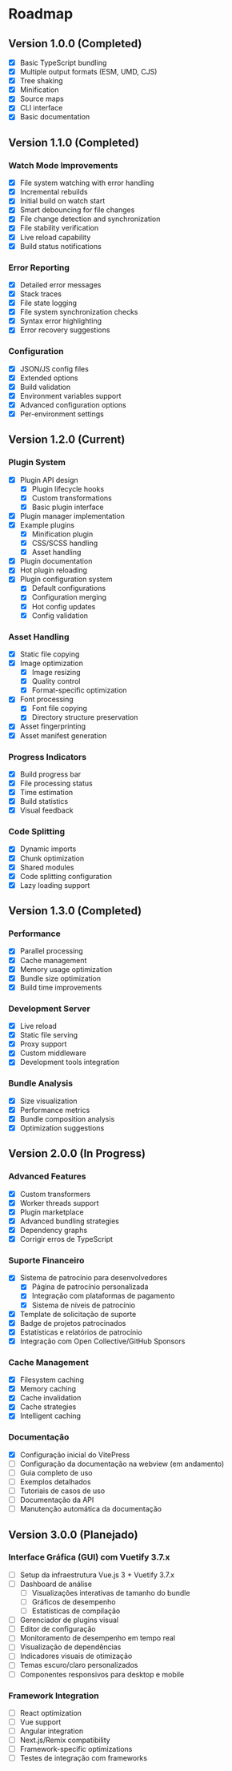 # Roadmap

## Version 1.0.0 (Completed)
- [x] Basic TypeScript bundling
- [x] Multiple output formats (ESM, UMD, CJS)
- [x] Tree shaking
- [x] Minification
- [x] Source maps
- [x] CLI interface
- [x] Basic documentation

## Version 1.1.0 (Completed)
### Watch Mode Improvements
- [x] File system watching with error handling
- [x] Incremental rebuilds
- [x] Initial build on watch start
- [x] Smart debouncing for file changes
- [x] File change detection and synchronization
- [x] File stability verification
- [x] Live reload capability
- [x] Build status notifications

### Error Reporting
- [x] Detailed error messages
- [x] Stack traces
- [x] File state logging
- [x] File system synchronization checks
- [x] Syntax error highlighting
- [x] Error recovery suggestions

### Configuration
- [x] JSON/JS config files
- [x] Extended options
- [x] Build validation
- [x] Environment variables support
- [x] Advanced configuration options
- [x] Per-environment settings

## Version 1.2.0 (Current)
### Plugin System
- [x] Plugin API design
  - [x] Plugin lifecycle hooks
  - [x] Custom transformations
  - [x] Basic plugin interface
- [x] Plugin manager implementation
- [x] Example plugins
  - [x] Minification plugin
  - [x] CSS/SCSS handling
  - [x] Asset handling
- [x] Plugin documentation
- [x] Hot plugin reloading
- [x] Plugin configuration system
  - [x] Default configurations
  - [x] Configuration merging
  - [x] Hot config updates
  - [x] Config validation

### Asset Handling
- [x] Static file copying
- [x] Image optimization
  - [x] Image resizing
  - [x] Quality control
  - [x] Format-specific optimization
- [x] Font processing
  - [x] Font file copying
  - [x] Directory structure preservation
- [x] Asset fingerprinting
- [x] Asset manifest generation

### Progress Indicators
- [x] Build progress bar
- [x] File processing status
- [x] Time estimation
- [x] Build statistics
- [x] Visual feedback

### Code Splitting
- [x] Dynamic imports
- [x] Chunk optimization
- [x] Shared modules
- [x] Code splitting configuration
- [x] Lazy loading support

## Version 1.3.0 (Completed)
### Performance
- [x] Parallel processing
- [x] Cache management
- [x] Memory usage optimization
- [x] Bundle size optimization
- [x] Build time improvements

### Development Server
- [x] Live reload
- [x] Static file serving
- [x] Proxy support
- [x] Custom middleware
- [x] Development tools integration

### Bundle Analysis
- [x] Size visualization
- [x] Performance metrics
- [x] Bundle composition analysis
- [x] Optimization suggestions

## Version 2.0.0 (In Progress)
### Advanced Features
- [x] Custom transformers
- [x] Worker threads support
- [x] Plugin marketplace
- [x] Advanced bundling strategies
- [x] Dependency graphs
- [x] Corrigir erros de TypeScript

### Suporte Financeiro
- [x] Sistema de patrocínio para desenvolvedores
  - [x] Página de patrocínio personalizada
  - [x] Integração com plataformas de pagamento
  - [x] Sistema de níveis de patrocínio
- [x] Template de solicitação de suporte
- [x] Badge de projetos patrocinados
- [x] Estatísticas e relatórios de patrocínio
- [x] Integração com Open Collective/GitHub Sponsors

### Cache Management
- [x] Filesystem caching
- [x] Memory caching
- [x] Cache invalidation
- [x] Cache strategies
- [x] Intelligent caching

### Documentação
- [x] Configuração inicial do VitePress
- [ ] Configuração da documentação na webview (em andamento)
- [ ] Guia completo de uso
- [ ] Exemplos detalhados
- [ ] Tutoriais de casos de uso
- [ ] Documentação da API
- [ ] Manutenção automática da documentação

## Version 3.0.0 (Planejado)
### Interface Gráfica (GUI) com Vuetify 3.7.x
- [ ] Setup da infraestrutura Vue.js 3 + Vuetify 3.7.x
- [ ] Dashboard de análise
  - [ ] Visualizações interativas de tamanho do bundle
  - [ ] Gráficos de desempenho
  - [ ] Estatísticas de compilação
- [ ] Gerenciador de plugins visual
- [ ] Editor de configuração
- [ ] Monitoramento de desempenho em tempo real
- [ ] Visualização de dependências
- [ ] Indicadores visuais de otimização
- [ ] Temas escuro/claro personalizados
- [ ] Componentes responsivos para desktop e mobile

### Framework Integration
- [ ] React optimization
- [ ] Vue support
- [ ] Angular integration
- [ ] Next.js/Remix compatibility
- [ ] Framework-specific optimizations
- [ ] Testes de integração com frameworks